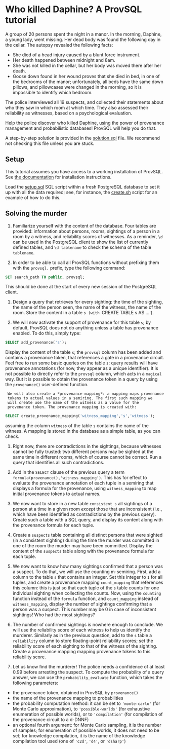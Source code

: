 Who killed Daphine? A ProvSQL tutorial
======================================

A group of 20 persons spent the night in a manor. In the morning,
Daphine, a young lady, went missing. Her dead body was found the
following day in the cellar. The autopsy revealed the following facts:

*   She died of a head injury caused by a blunt force instrument.
*   Her death happened between midnight and 8am.
*   She was not killed in the cellar, but her body was moved there after
    her death.
*   Goose down found in her wound proves that she died in bed, in one of
    the bedrooms of the manor; unfortunately, all beds have the same down
    pillows, and pillowcases were changed in the morning, so it is
    impossible to identify which bedroom.

The police interviewed all 19 suspects, and collected their statements
about who they saw in which room at which time. They also assessed their
reliability as witnesses, based on a psychological evaluation.

Help the police discover who killed Daphine, using the power of
provenance management and probabilistic databases! ProvSQL will help you
do that.

A step-by-step solution is provided in the [solution.sql](solution.sql)
file. We recommend not checking this file unless you are stuck.


Setup
-----

This tutorial assumes you have access to a working installation of
ProvSQL. See [the
documentation](https://github.com/PierreSenellart/provsql/) for
installation instructions.

Load the [setup.sql](setup.sql) SQL script within a fresh PostgreSQL
database to set it up with all the data required; see, for instance, the
[create.sh](create.sh) script for an example of how to do this.

Solving the murder
------------------

1.   Familiarize yourself with the content of the database. Four tables
     are provided: information about persons, rooms, sightings of a
     person in a room by a witness, and reliability scores of witnesses.
     As a reminder, `\d` can be used in the PostgreSQL client
     to show the list of currently defined tables, and `\d tablename` to check
     the schema of the table `tablename`.

1.   In order to be able to call all ProvSQL functions without prefixing
     them with the `provsql.` prefix, type the following command:
```sql
SET search_path TO public, provsql;
```
   This should be done at the start of every new session of the
     PostgreSQL client.

1.   Design a query that retrieves for every sighting: the time of the
     sighting, the name of the person seen, the name of the witness, the
     name of the room. Store the content in a table `s (with `CREATE
     TABLE s AS ...`).

1.   We will now activate the support of provenance for this table `s`;
     by default, ProvSQL does not do anything unless a table has
     provenance enabled. To do this, simply type:
```sql
SELECT add_provenance('s');
```
   Display the content of the table `s`; the `provsql` column has been
     added and contains a provenance token, that references a gate in a
     provenance circuit. Feel free to run some basic queries on the table
     `s`: query results will have provenance annotations (for now, they
     appear as a unique identifier). It is not possible to directly refer
     to the `provsql` column, which acts in a `magical` way. But it is
     possible to obtain the provenance token in a query by using the
     `provenance()` user-defined function.

     We will also create a *provenance mapping*: a mapping maps provenance
     tokens to actual values in a semiring. The first such mapping we
     will create use the name of the witness as a value for the
     provenance token. The provenance mapping is created with:
```sql
SELECT create_provenance_mapping('witness_mapping','s','witness');
```
   assuming the column `witness` of the table `s` contains the name of
     the witness. A mapping is stored in the database as a simple table,
     as you can check.

1.   Right now, there are contradictions in the sightings, because
     witnesses cannot be fully trusted: two different persons may be
     sighted at the same time in different rooms, which of course cannot
     be correct. Run a query that identifies all such contradictions.

1.   Add in the `SELECT` clause of the previous query a term
     `formula(provenance(),'witness_mapping')`. This has for effect to
     evaluate the provenance annotation of each tuple in a semiring that
     displays a formula for the provenance, using `witness_mapping` to
     map initial provenance tokens to actual names.

1.   We now want to store in a new table `consistent_s` all sightings of
     a person at a time in a given room *except* those that are
     inconsistent (i.e., which have been identified as contradictions by
     the previous query). Create such a table with a SQL query, and
     display its content along with the provenance formula for each
     tuple.

1.   Create a `suspects` table containing all distinct persons that were
     sighted (in a consistent sighting) during the time the murder was committed in
     one of the room the murder may have been committed. Display the
     content of the `suspects` table along with the provenance formula
     for each tuple.

1.   We now want to know how many sightings confirmed that a person was a
     suspect. To do that, we will use the counting m-semiring. First, add a
     column to the table `s` that contains an integer. Set this integer
     to `1` for all tuples, and create a provenance mapping
     `count_mapping` that references this column: this is just so that
     each tuple of the `s` table counts for one individual sighting when
     collecting the counts. Now, using the `counting` function instead of
     the `formula` function, and `count_mapping` instead of
     `witness_mapping`, display the number of sightings confirming that a
     person was a suspect. This number may be 0 in case of inconsistent
     sightings! Who had the most sightings?

1.   The number of confirmed sightings is nowhere enough to conclude. We
     will use the reliability score of each witness to help us identify
     the murderer. Similarly as in the previous question, add to the `s`
     table a `reliability` column to store floating-point reliability
     scores; set the reliability score of each sighting to that of the
     witness of the sighting. Create a provenance mapping mapping
     provenance tokens to this reliability score.

1.   Let us know find the murderer! The police needs a confidence of at
     least 0.99 before arresting the suspect. To compute the probability
     of a query answer, we can use the `probability_evaluate` function, which
     takes the following parameters:

   *   the provenance token, obtained in ProvSQL by `provenance()`
   *   the name of the provenance mapping to probabilities   
   *   the probability computation method: it can be set to `'monte-carlo'`
       (for Monte Carlo approximation), to `'possible-worlds'` (for
       exhaustive enumeration of possible worlds), or to
      `'compilation'` (for compilation of the provenance circuit to a
       d-DNNF)
   *   an optional fourth argument: for Monte Carlo sampling, it is the
       number of samples; for enumeration of possible worlds, it does not
       need to be set; for knowledge compilation, it is the name of the
       knowledge compilation tool used (one of `'c2d'`, `'d4'`, or `'dsharp'`)
